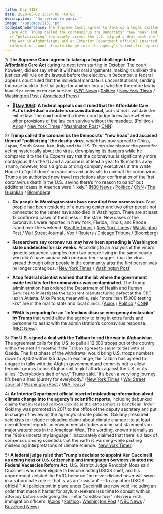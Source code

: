 ```yaml
---
title: Day 1138
date: 2020-03-02 15:24:00 -08:00
description: '"No reason to panic."'
image: "/uploads/1138.jpg"
todayInOneSentence: The Supreme Court agreed to take up a legal challenge to the Affordable
  Care Act; Trump called the coronavirus the Democrats' "new hoax" and accused them
  of “politicizing” the deadly virus; the U.S. signed a deal with the Taliban to end
  the war in Afghanistan; and an Interior Department official inserted misleading
  information about climate change into the agency's scientific reports.
---
```


1/ **The Supreme Court agreed to take up a legal challenge to the Affordable Care Act** during its next term starting in October. The court, however, did not say when it will hear oral arguments, making it unlikely the justices will rule on the lawsuit before the election. In December, a federal appeals court ruled that the individual mandate is unconstitutional, sending the case back to the trial judge for another look at whether the entire law is invalid or some parts can survive. ([NBC News](https://www.nbcnews.com/politics/supreme-court/supreme-court-will-take-challenge-obamacare-s-individual-mandate-n1146901) / [Politico](https://www.politico.com/news/2020/03/02/supreme-court-obamacare-case-118643) / [New York Times](https://www.nytimes.com/2020/03/02/us/supreme-court-obamacare-appeal.html) / [Washington Post](https://www.washingtonpost.com/politics/courts_law/supreme-court-will-once-again-consider-fate-of-affordable-care-act/2020/03/02/40e08a62-5c90-11ea-b014-4fafa866bb81_story.html) / [Associated Press](https://apnews.com/eb725376830b13e2d6f89451d4f5191b))

* **📌 [Day 1063](https://whatthefuckjusthappenedtoday.com/2019/12/18/day-1063/#7-a-federal-appeals-court-ruled-that): A federal appeals court ruled that the Affordable Care Act's individual mandate is unconstitutional**, but did not invalidate the entire law. The court ordered a lower court judge to evaluate whether other provisions of the law can survive without the mandate. ([Politico](https://www.politico.com/news/2019/12/18/court-finds-obamacare-mandate-unconstitutional-sends-case-back-to-lower-court-087389) / [Axios](https://www.axios.com/appeals-court-strikes-down-aca-individual-mandate-8d280f15-8b9d-4ed8-9c55-76569855ab89.html) / [New York Times](https://www.nytimes.com/2019/12/18/health/obamacare-unconstitutional-aca.html) / [Washington Post](https://www.washingtonpost.com/news/politics/wp/2019/12/18/appeals-court-rules-acas-individual-mandate-unconstitutional-asks-lower-court-to-decide-whether-rest-of-law-can-stand-without-it/) / [CNN](https://www.cnn.com/2019/12/18/politics/obamacare-appeal-ruling/index.html))

2/ **Trump called the coronavirus the Democrats' "new hoax" and accused them of “politicizing” the deadly virus**, which has now spread to China, Japan, South Korea, Iran, Italy and the U.S. Trump also blamed the press for acting hysterically about the virus, downplaying its dangers while he compared it to the flu. Experts say that the coronavirus is significantly more contagious than the flu and a vaccine is at least a year to 18 months away. Trump, however, told a a group of drug company executives at the White House to "get it done" on vaccines and antivirals to combat the coronavirus. Trump also authorized new travel restrictions after confirmation of the first coronavirus death in the U.S., saying there’s “no reason to panic" but additional cases in America were "likely." ([NBC News](https://www.nbcnews.com/politics/donald-trump/trump-calls-coronavirus-democrats-new-hoax-n1145721) / [Politico](https://www.politico.com/news/2020/02/28/trump-south-carolina-rally-coronavirus-118269) / [CNN](https://www.cnn.com/2020/02/29/politics/trump-coronavirus-outbreak/) / [The Guardian](https://www.theguardian.com/world/2020/feb/29/joe-biden-trump-coronavirus-hoax-claim) / [Bloomberg](https://www.bloomberg.com/news/articles/2020-03-02/trump-to-visit-u-s-health-agencies-as-coronavirus-deaths-mount)) 

* **Six people in Washington state have now died from coronavirus**. Four people had been residents of a nursing center and two other people not connected to the center have also died in Washington. There are at least 18 confirmed cases of the illness in the state. New cases of the coronavirus were reported in New York, Florida, Illinois, and Rhode Island over the weekend. ([Seattle Times](https://www.seattletimes.com/seattle-news/health/king-county-now-has-14-coronavirus-cases-including-5-deaths/) / [New York Times](https://www.nytimes.com/2020/03/02/us/coronavirus-washington-state.html) / [Washington Post](https://www.washingtonpost.com/world/2020/03/02/coronavirus-live-updates/) / [Wall Street Journal](https://www.wsj.com/articles/coronavirus-spreads-in-u-s-as-rhode-island-confirms-states-first-case-11583080456) / [Vox](https://www.vox.com/policy-and-politics/2020/3/1/21160392/rhode-island-coronavirus-case-trump-travel-restrictions) / [Reuters](https://www.reuters.com/article/us-china-health-usa-new-york-idUSKBN20P037) / [Chicago Tribune](https://www.chicagotribune.com/news/breaking/ct-coronavirus-illinois-20200301-mwmx6kfnwbe3jkbxocah3pni2y-story.html) / [Bloomberg](https://www.bloomberg.com/news/articles/2020-03-02/four-more-patients-die-in-washington-state-prepares-for-spread))

* **Researchers say coronavirus may have been spreading in Washington state undetected for six weeks**. According to an analysis of the virus’s genetic sequence, samples from two people living in the same county – who didn't have contact with one another – suggest that the virus spread through other people in the community after the first person was no longer contagious. ([New York Times](https://www.nytimes.com/2020/03/01/health/coronavirus-washington-spread.html) / [Washington Post](https://www.washingtonpost.com/health/coronavirus-may-have-spread-undetected-for-weeks-in-washington-state/2020/03/01/0f292336-5bcc-11ea-9055-5fa12981bbbf_story.html))

* **A top federal scientist warned that the lab where the government made test kits for the coronavirus was contaminated**. The Trump administration has ordered the Department of Health and Human Services to investigate the apparent manufacturing defect at the CDC lab in Atlanta. Mike Pence, meanwhile, said "more than 15,000 testing kits" are in the mail to state and local clinics. ([Axios](https://www.axios.com/cdc-lab-coronavirus-contaminated-6dc9726d-dea3-423f-b5ad-eb7b1e44c2e2.html) / [Politico](https://www.politico.com/news/2020/03/01/health-officials-probe-coronavirus-cdc-118523) / [CNN](https://www.cnn.com/2020/03/01/politics/mike-pence-coronavirus-testing-kits-cnntv/index.html))

* **FEMA is preparing for an "infectious disease emergency declaration" by Trump** that would allow the agency to bring in extra funds and personnel to assist with the administration's coronavirus response. ([NBC News](https://www.nbcnews.com/news/us-news/fema-prepping-possible-coronavirus-emergency-declaration-n1147016))

3/ **The U.S. signed a deal with the Taliban to end the war in Afghanistan**. The agreement calls for the U.S. to pull all 12,000 troops out of the country within the next 14 months if the Taliban agrees to sever its ties with al Qaeda. The first phase of the withdrawal would bring U.S. troops numbers down to 8,600 within 135 days. In exchange, the Taliban has agreed to engage in talks with the Afghan government and commits not to allow terrorist groups to use Afghan soil to plot attacks against the U.S. or its allies. "Everybody’s tired of war," Trump said. "It’s been a very long journey. It’s been a hard journey for everybody." ([New York Times](https://www.nytimes.com/2020/02/29/world/asia/us-taliban-deal.html) / [Wall Street Journal](https://www.wsj.com/articles/u-s-taliban-set-to-sign-deal-meant-to-end-america-s-longest-war-11582977729) / [Washington Post](https://www.washingtonpost.com/world/asia_pacific/what-you-need-to-know-about-the-us-taliban-peace-deal/2020/02/29/e63e062c-5a67-11ea-8efd-0f904bdd8057_story.html) / [USA Today](https://www.usatoday.com/story/news/politics/2020/02/29/u-s-taliban-sign-deal-peace-talks-begin-u-s-troops-withdraw/4738736002/))

4/ **An Interior Department official inserted misleading information about climate change into the agency's scientific reports**, including debunked claims that increased carbon dioxide in the atmosphere is beneficial. Indur Goklany was promoted in 2017 to the office of the deputy secretary and put in charge of reviewing the agency’s climate policies. Goklany pressured scientists to include misleading claims about climate change into at least nine different reports on environmental studies and impact statements on major watersheds in the American West. The wording, known internally as the "Goks uncertainty language," inaccurately claimed that there is a lack of consensus among scientists that the earth is warming while pushing misleading interpretations of climate science. ([New York Times](https://www.nytimes.com/2020/03/02/climate/goks-uncertainty-language-interior.html))

5/ **A federal judge ruled that Trump's decision to appoint Ken Cuccinelli as acting head of U.S. Citizenship and Immigration Services violated the Federal Vacancies Reform Act.** U.S. District Judge Randolph Moss said Cuccinelli was never eligible to become acting USCIS chief, and his appointment violated the FVRA because "he never did and never will serve in a subordinate role — that is, as an 'assistant' — to any other USCIS official." All policies put in place under Cuccinelli are now void, including an order that made it harder for asylum-seekers less time to consult with an attorney before undergoing their initial "credible fear" interview with immigration officers. ([Axios](https://www.axios.com/federal-court-ken-cuccinelli-illegal-uscis-director-8479c5d1-0130-4477-bf98-a1e23be19ae0.html) / [Politico](https://www.politico.com/news/2020/03/01/federal-judge-cuccinelli-appointment-unlawful-118477) / [Washington Post](https://www.washingtonpost.com/national/ken-cuccinellis-appointment-to-top-immigration-job-was-unlawful-court-rules-invalidating-policy-memos-he-signed/2020/03/01/fdc7fda0-5bea-11ea-8baf-519cedb6ccd9_story.html) / [NBC News](https://www.nbcnews.com/politics/politics-news/judge-rules-immigration-agency-head-cuccinelli-was-unlawfully-named-n1146831) / [BuzzFeed News](https://www.buzzfeednews.com/article/hamedaleaziz/ken-cuccinelli-ucis-appointed-illegally-judge))